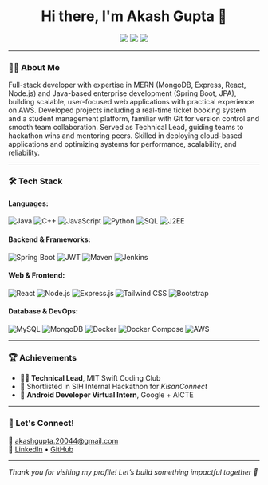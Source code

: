 <h1 align="center">Hi there, I'm Akash Gupta 👋</h1>

<p align="center">
  <a href="mailto:akashgupta.20044@gmail.com"><img src="https://img.shields.io/badge/email-%23EA4335.svg?&style=for-the-badge&logo=gmail&logoColor=white" /></a>
  <a href="https://www.linkedin.com/in/akashgupta-cs"><img src="https://img.shields.io/badge/linkedin-%230077B5.svg?&style=for-the-badge&logo=linkedin&logoColor=white" /></a>
  <a href="https://github.com/akashgupta-git"><img src="https://img.shields.io/badge/github-%2312100E.svg?&style=for-the-badge&logo=github&logoColor=white" /></a>
</p>

---

### 👨‍💻 About Me
Full-stack developer with expertise in MERN (MongoDB, Express, React, Node.js) and Java-based enterprise development
(Spring Boot, JPA), building scalable, user-focused web applications with practical experience on AWS. Developed projects
including a real-time ticket booking system and a student management platform, familiar with Git for version control and
smooth team collaboration. Served as Technical Lead, guiding teams to hackathon wins and mentoring peers. Skilled in
deploying cloud-based applications and optimizing systems for performance, scalability, and reliability.

---

### 🛠️ Tech Stack

#### Languages:
![Java](https://img.shields.io/badge/-Java-007396?style=flat&logo=java)
![C++](https://img.shields.io/badge/-C++-00599C?style=flat&logo=cplusplus&logoColor=white)
![JavaScript](https://img.shields.io/badge/-JavaScript-F7DF1E?style=flat&logo=javascript&logoColor=black)
![Python](https://img.shields.io/badge/-Python-3776AB?style=flat&logo=python)
![SQL](https://img.shields.io/badge/-SQL-4479A1?style=flat&logo=mysql&logoColor=white)
![J2EE](https://img.shields.io/badge/-J2EE-007396?style=flat&logo=java&logoColor=white)

#### Backend & Frameworks:
![Spring Boot](https://img.shields.io/badge/-SpringBoot-6DB33F?style=flat&logo=springboot&logoColor=white)
![JWT](https://img.shields.io/badge/-JWT-000000?style=flat&logo=jwt&logoColor=white)
![Maven](https://img.shields.io/badge/-Maven-C71A36?style=flat&logo=apachemaven&logoColor=white)
![Jenkins](https://img.shields.io/badge/-Jenkins-D24939?style=flat&logo=jenkins&logoColor=white)

#### Web & Frontend:
![React](https://img.shields.io/badge/-React-61DAFB?style=flat&logo=react)
![Node.js](https://img.shields.io/badge/-Node.js-339933?style=flat&logo=nodedotjs&logoColor=white)
![Express.js](https://img.shields.io/badge/-Express.js-000000?style=flat&logo=express)
![Tailwind CSS](https://img.shields.io/badge/-Tailwind-06B6D4?style=flat&logo=tailwindcss)
![Bootstrap](https://img.shields.io/badge/-Bootstrap-7952B3?style=flat&logo=bootstrap)

#### Database & DevOps:
![MySQL](https://img.shields.io/badge/-MySQL-4479A1?style=flat&logo=mysql&logoColor=white)
![MongoDB](https://img.shields.io/badge/-MongoDB-47A248?style=flat&logo=mongodb&logoColor=white)
![Docker](https://img.shields.io/badge/-Docker-2496ED?style=flat&logo=docker)
![Docker Compose](https://img.shields.io/badge/-DockerCompose-2496ED?style=flat&logo=docker&logoColor=white)
![AWS](https://img.shields.io/badge/-AWS-232F3E?style=flat&logo=amazonaws)


---

### 🏆 Achievements

- 👨‍🏫 **Technical Lead**, MIT Swift Coding Club
- 🥇 Shortlisted in SIH Internal Hackathon for *KisanConnect*
- 📱 **Android Developer Virtual Intern**, Google + AICTE

---

### 🤝 Let's Connect!

📧 akashgupta.20044@gmail.com  
🔗 [LinkedIn](https://www.linkedin.com/in/akashgupta-cs) • [GitHub](https://github.com/akashgupta-git)

---

*Thank you for visiting my profile! Let’s build something impactful together 🚀*

